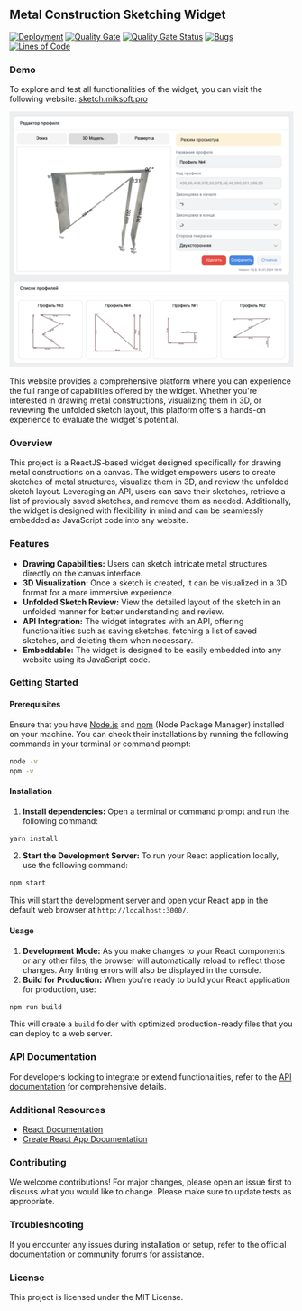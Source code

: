 ## Metal Construction Sketching Widget

[![Deployment](https://github.com/miksrv/sketch-drawing-widget/actions/workflows/deploy.yml/badge.svg)](https://github.com/miksrv/sketch-drawing-widget/actions/workflows/deploy.yml)
[![Quality Gate](https://github.com/miksrv/sketch-drawing-widget/actions/workflows/sonarcloud.yml/badge.svg)](https://github.com/miksrv/sketch-drawing-widget/actions/workflows/sonarcloud.yml)
[![Quality Gate Status](https://sonarcloud.io/api/project_badges/measure?project=miksrv_sketch-drawing-widget&metric=alert_status)](https://sonarcloud.io/summary/new_code?id=miksrv_sketch-drawing-widget)
[![Bugs](https://sonarcloud.io/api/project_badges/measure?project=miksrv_sketch-drawing-widget&metric=bugs)](https://sonarcloud.io/summary/new_code?id=miksrv_sketch-drawing-widget)
[![Lines of Code](https://sonarcloud.io/api/project_badges/measure?project=miksrv_sketch-drawing-widget&metric=ncloc)](https://sonarcloud.io/summary/new_code?id=miksrv_sketch-drawing-widget)

### Demo
To explore and test all functionalities of the widget, you can visit the following website:
[sketch.miksoft.pro](https://sketch.miksoft.pro/)

![Main Screen](public/screen.png)

This website provides a comprehensive platform where you can experience the full range of capabilities offered by the widget. Whether you're interested in drawing metal constructions, visualizing them in 3D, or reviewing the unfolded sketch layout, this platform offers a hands-on experience to evaluate the widget's potential.

### Overview

This project is a ReactJS-based widget designed specifically for drawing metal constructions on a canvas. The widget empowers users to create sketches of metal structures, visualize them in 3D, and review the unfolded sketch layout. Leveraging an API, users can save their sketches, retrieve a list of previously saved sketches, and remove them as needed. Additionally, the widget is designed with flexibility in mind and can be seamlessly embedded as JavaScript code into any website.

### Features
* **Drawing Capabilities:** Users can sketch intricate metal structures directly on the canvas interface.
* **3D Visualization:** Once a sketch is created, it can be visualized in a 3D format for a more immersive experience.
* **Unfolded Sketch Review:** View the detailed layout of the sketch in an unfolded manner for better understanding and review.
* **API Integration:** The widget integrates with an API, offering functionalities such as saving sketches, fetching a list of saved sketches, and deleting them when necessary.
* **Embeddable:** The widget is designed to be easily embedded into any website using its JavaScript code.

### Getting Started

#### Prerequisites
Ensure that you have [Node.js](https://nodejs.org/) and [npm](https://www.npmjs.com/) (Node Package Manager) installed on your machine. You can check their installations by running the following commands in your terminal or command prompt:

```bash
node -v
npm -v
```

#### Installation
1. **Install dependencies:** Open a terminal or command prompt and run the following command:

```bash
yarn install
```

2. **Start the Development Server:** To run your React application locally, use the following command:

```bash
npm start
```

This will start the development server and open your React app in the default web browser at `http://localhost:3000/`.

#### Usage

1. **Development Mode:** As you make changes to your React components or any other files, the browser will automatically reload to reflect those changes. Any linting errors will also be displayed in the console.
2. **Build for Production:** When you're ready to build your React application for production, use:

```bash
npm run build
```

This will create a `build` folder with optimized production-ready files that you can deploy to a web server.

### API Documentation
For developers looking to integrate or extend functionalities, refer to the [API documentation](docs/modules.md) for comprehensive details.

### Additional Resources

* [React Documentation](https://legacy.reactjs.org/docs/getting-started.html)
* [Create React App Documentation](https://create-react-app.dev/docs/getting-started/)

### Contributing
We welcome contributions! For major changes, please open an issue first to discuss what you would like to change. Please make sure to update tests as appropriate.

### Troubleshooting
If you encounter any issues during installation or setup, refer to the official documentation or community forums for assistance.

### License
This project is licensed under the MIT License.
